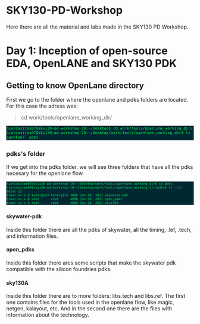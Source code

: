 # SKY130-PD-Workshop
Here there are all the material and labs made in the SKY130 PD Workshop.

# Day 1: Inception of open-source EDA, OpenLANE and SKY130 PDK

## Getting to know OpenLane directory
First we go to the folder where the openlane and pdks folders are located. For this case the adress was:

> cd work/tools/openlane_working_dir/

![](https://github.com/NicolasOrcasitas/SKY130-PD-Workshop/blob/main/Day1/Adress_OpenLane_PDK.png?raw=true)

### pdks's folder
 If we get into the pdks folder, we will see three folders that have all the pdks necesary for the openlane flow.
 
 ![](https://github.com/NicolasOrcasitas/SKY130-PD-Workshop/blob/main/Day1/OpenPDKS.png?raw=true)
 
 #### skywater-pdk
 Inside this folder there are all the pdks of skywater, all the timing, .lef, .tech, and information files.
 
 #### open_pdks
 Inside this folder there ares some scripts that make the skywater pdk compatible with the silicon foundries pdks.
 
 #### sky130A
 Inside this folder there are to more folders: libs.tech and libs.ref. The first one contains files for the tools used in the openlane flow, like magic, netgen, kalayout, etc. And in the second one there are the files with information about the technology.
